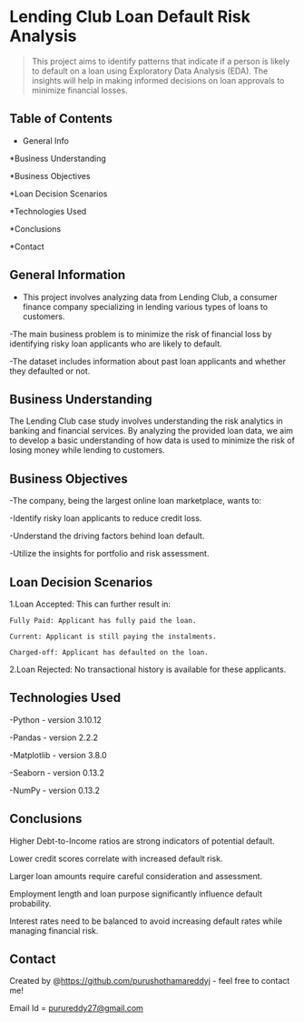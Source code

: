 # Lending Club Loan Default Risk Analysis
> This project aims to identify patterns that indicate if a person is likely to default on a loan using Exploratory Data Analysis (EDA). The insights will help in making informed decisions on loan approvals to minimize financial losses.


## Table of Contents
* General Info
  
*Business Understanding

*Business Objectives

*Loan Decision Scenarios

*Technologies Used

*Conclusions

*Contact

## General Information
- This project involves analyzing data from Lending Club, a consumer finance company specializing in lending various types of loans to customers.
  
-The main business problem is to minimize the risk of financial loss by identifying risky loan applicants who are likely to default.

-The dataset includes information about past loan applicants and whether they defaulted or not.

## Business Understanding
The Lending Club case study involves understanding the risk analytics in banking and financial services. By analyzing the provided loan data, we aim to develop a basic understanding of how data is used to minimize the risk of losing money while lending to customers.

## Business Objectives
-The company, being the largest online loan marketplace, wants to:

-Identify risky loan applicants to reduce credit loss.

-Understand the driving factors behind loan default.

-Utilize the insights for portfolio and risk assessment.

## Loan Decision Scenarios
1.Loan Accepted: This can further result in:

	Fully Paid: Applicant has fully paid the loan.
 
	Current: Applicant is still paying the instalments.
 
	Charged-off: Applicant has defaulted on the loan.
 
2.Loan Rejected: No transactional history is available for these applicants.

## Technologies Used
-Python - version 3.10.12

-Pandas - version 2.2.2

-Matplotlib - version 3.8.0

-Seaborn - version 0.13.2

-NumPy - version 0.13.2

## Conclusions
Higher Debt-to-Income ratios are strong indicators of potential default.

Lower credit scores correlate with increased default risk.

Larger loan amounts require careful consideration and assessment.

Employment length and loan purpose significantly influence default probability.

Interest rates need to be balanced to avoid increasing default rates while managing financial risk.

## Contact
Created by @https://github.com/purushothamareddyj - feel free to contact me!

Email Id = purureddy27@gmail.com
